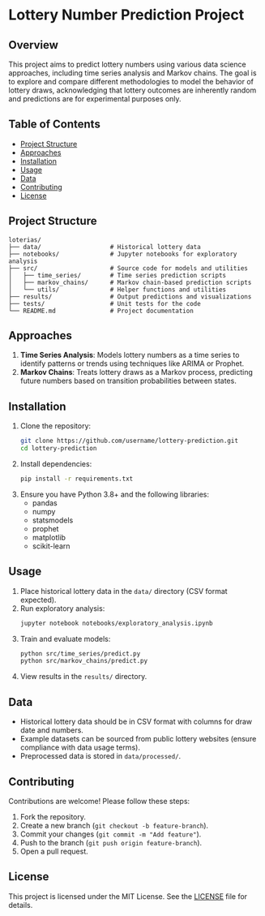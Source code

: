 # Lottery Number Prediction Project

## Overview
This project aims to predict lottery numbers using various data science approaches, including time series analysis and Markov chains. The goal is to explore and compare different methodologies to model the behavior of lottery draws, acknowledging that lottery outcomes are inherently random and predictions are for experimental purposes only.

## Table of Contents
- [Project Structure](#project-structure)
- [Approaches](#approaches)
- [Installation](#installation)
- [Usage](#usage)
- [Data](#data)
- [Contributing](#contributing)
- [License](#license)

## Project Structure
```
loterias/
├── data/                   # Historical lottery data
├── notebooks/              # Jupyter notebooks for exploratory analysis
├── src/                    # Source code for models and utilities
│   ├── time_series/        # Time series prediction scripts
│   ├── markov_chains/      # Markov chain-based prediction scripts
│   └── utils/              # Helper functions and utilities
├── results/                # Output predictions and visualizations
├── tests/                  # Unit tests for the code
└── README.md               # Project documentation
```

## Approaches
1. **Time Series Analysis**: Models lottery numbers as a time series to identify patterns or trends using techniques like ARIMA or Prophet.
2. **Markov Chains**: Treats lottery draws as a Markov process, predicting future numbers based on transition probabilities between states.

## Installation
1. Clone the repository:
   ```bash
   git clone https://github.com/username/lottery-prediction.git
   cd lottery-prediction
   ```
2. Install dependencies:
   ```bash
   pip install -r requirements.txt
   ```
3. Ensure you have Python 3.8+ and the following libraries:
   - pandas
   - numpy
   - statsmodels
   - prophet
   - matplotlib
   - scikit-learn

## Usage
1. Place historical lottery data in the `data/` directory (CSV format expected).
2. Run exploratory analysis:
   ```bash
   jupyter notebook notebooks/exploratory_analysis.ipynb
   ```
3. Train and evaluate models:
   ```bash
   python src/time_series/predict.py
   python src/markov_chains/predict.py
   ```
4. View results in the `results/` directory.

## Data
- Historical lottery data should be in CSV format with columns for draw date and numbers.
- Example datasets can be sourced from public lottery websites (ensure compliance with data usage terms).
- Preprocessed data is stored in `data/processed/`.

## Contributing
Contributions are welcome! Please follow these steps:
1. Fork the repository.
2. Create a new branch (`git checkout -b feature-branch`).
3. Commit your changes (`git commit -m "Add feature"`).
4. Push to the branch (`git push origin feature-branch`).
5. Open a pull request.

## License
This project is licensed under the MIT License. See the [LICENSE](LICENSE) file for details.
